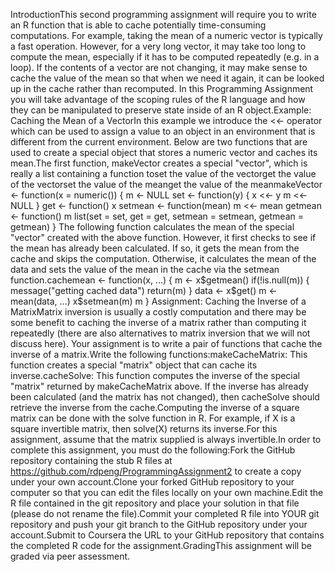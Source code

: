 IntroductionThis second programming assignment will require you to write an R function that is able to cache potentially time-consuming computations. For example, taking the mean of a numeric vector is typically a fast operation. However, for a very long vector, it may take too long to compute the mean, especially if it has to be computed repeatedly (e.g. in a loop). If the contents of a vector are not changing, it may make sense to cache the value of the mean so that when we need it again, it can be looked up in the cache rather than recomputed. In this Programming Assignment you will take advantage of the scoping rules of the R language and how they can be manipulated to preserve state inside of an R object.Example: Caching the Mean of a VectorIn this example we introduce the <<- operator which can be used to assign a value to an object in an environment that is different from the current environment. Below are two functions that are used to create a special object that stores a numeric vector and caches its mean.The first function, makeVector creates a special "vector", which is really a list containing a function toset the value of the vectorget the value of the vectorset the value of the meanget the value of the meanmakeVector <- function(x = numeric()) {
        m <- NULL
        set <- function(y) {
                x <<- y
                m <<- NULL
        }
        get <- function() x
        setmean <- function(mean) m <<- mean
        getmean <- function() m
        list(set = set, get = get,
             setmean = setmean,
             getmean = getmean)
}
The following function calculates the mean of the special "vector" created with the above function. However, it first checks to see if the mean has already been calculated. If so, it gets the mean from the cache and skips the computation. Otherwise, it calculates the mean of the data and sets the value of the mean in the cache via the setmean function.cachemean <- function(x, ...) {
        m <- x$getmean()
        if(!is.null(m)) {
                message("getting cached data")
                return(m)
        }
        data <- x$get()
        m <- mean(data, ...)
        x$setmean(m)
        m
}
Assignment: Caching the Inverse of a MatrixMatrix inversion is usually a costly computation and there may be some benefit to caching the inverse of a matrix rather than computing it repeatedly (there are also alternatives to matrix inversion that we will not discuss here). Your assignment is to write a pair of functions that cache the inverse of a matrix.Write the following functions:makeCacheMatrix: This function creates a special "matrix" object that can cache its inverse.cacheSolve: This function computes the inverse of the special "matrix" returned by makeCacheMatrix above. If the inverse has already been calculated (and the matrix has not changed), then cacheSolve should retrieve the inverse from the cache.Computing the inverse of a square matrix can be done with the solve function in R. For example, if X is a square invertible matrix, then solve(X) returns its inverse.For this assignment, assume that the matrix supplied is always invertible.In order to complete this assignment, you must do the following:Fork the GitHub repository containing the stub R files at https://github.com/rdpeng/ProgrammingAssignment2 to create a copy under your own account.Clone your forked GitHub repository to your computer so that you can edit the files locally on your own machine.Edit the R file contained in the git repository and place your solution in that file (please do not rename the file).Commit your completed R file into YOUR git repository and push your git branch to the GitHub repository under your account.Submit to Coursera the URL to your GitHub repository that contains the completed R code for the assignment.GradingThis assignment will be graded via peer assessment.
